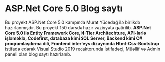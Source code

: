 # ASP.Net Core 5.0 Blog saytı 
Bu proyekt ASP.Net Core 5.0 kampında Murat Yücedağ ilə birlikdə hazırlanmışdır. Bu proyekt 150 dərsdə hazır vəziyyətə gətirilib.
**ASP.Net Core 5.0 ilə Entity Framework Core, N-Tier Architechture, API-lərlə işləməklə, Codefirst, databaza kimi SQL Server, Backend kimi C# proqramlaşdırma dili, Frontend interfeys dizaynında Html-Css-Bootstrap** istifadə edərək Visual Studio 2019 redaktorunda İstifadəçi, Müəllif və Admin paneli olan blog saytı hazırlanıb.

